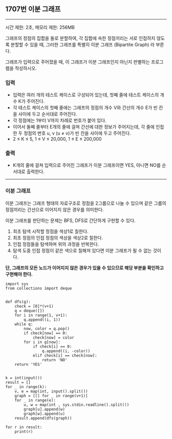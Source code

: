 ## 1707번 이분 그래프

---

시간 제한: 2초, 메모리 제한: 256MB

그래프의 정점의 집합을 둘로 분할하여, 각 집합에 속한 정점끼리는 서로 인접하지 않도록 분할할 수 있을 때, 그러한 그래프를 특별히 이분 그래프 (Bipartite Graph) 라 부른다.

그래프가 입력으로 주어졌을 때, 이 그래프가 이분 그래프인지 아닌지 판별하는 프로그램을 작성하시오.

### 입력

- 입력은 여러 개의 테스트 케이스로 구성되어 있는데, 첫째 줄에 테스트 케이스의 개수 K가 주어진다.
- 각 테스트 케이스의 첫째 줄에는 그래프의 정점의 개수 V와 간선의 개수 E가 빈 칸을 사이에 두고 순서대로 주어진다. 
- 각 정점에는 1부터 V까지 차례로 번호가 붙어 있다. 
- 이어서 둘째 줄부터 E개의 줄에 걸쳐 간선에 대한 정보가 주어지는데, 각 줄에 인접한 두 정점의 번호 u, v (u ≠ v)가 빈 칸을 사이에 두고 주어진다. 
- 2 ≤ K ≤ 5, 1 ≤ V ≤ 20,000, 1 ≤ E ≤ 200,000

### 출력

- K개의 줄에 걸쳐 입력으로 주어진 그래프가 이분 그래프이면 YES, 아니면 NO를 순서대로 출력한다.

---
### 이분 그래프

이분 그래프는 그래프 형태의 자료구조로 정점을 2그룹으로 나눌 수 있으며 같은 그룹의 정점끼리는 간선으로 이어지지 않은 경우를 의미한다. 

이분 그래프를 판단하는 문제는 BFS, DFS로 간단하게 구현할 수 있다.

1. 최초 탐색 시작할 정점을 색상1로 칠한다.
2. 최초 정점의 인접 정점의 색상을 색상2로 칠한다.
3. 인접 정점들을 탐색하며 위의 과정을 반복한다.
4. 탐색 도중 인접 정점이 같은 색으로 칠해져 있다면 이분 그래프가 될 수 없는 것이다.

**단, 그래프의 모든 노드가 이어지지 않은 경우가 있을 수 있으므로 해당 부분을 확인하고 구현해야 한다.**

~~~
import sys
from collections import deque


def dfs(g):
    check = [0]*(v+1)
    q = deque([])
    for i in range(1, v+1):
        q.append((i, 1))
    while q:
        now, color = q.pop()
        if check[now] == 0:
            check[now] = color
        for i in g[now]:
            if check[i] == 0:
                q.append((i, -color))
            elif check[i] == check[now]:
                return 'NO'
    return 'YES'


k = int(input())
result = []
for _ in range(k):
    v, e = map(int, input().split())
    graph = [[] for _ in range(v+1)]
    for _ in range(e):
        u, w = map(int , sys.stdin.readline().split())
        graph[u].append(w)
        graph[w].append(u)
    result.append(dfs(graph))

for r in result:
    print(r)

~~~